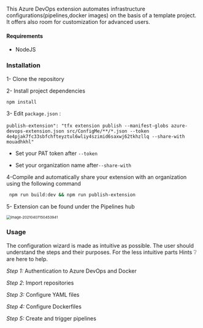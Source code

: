 This Azure DevOps extension automates infrastructure configurations(pipelines,docker images) on the basis of a template project. It offers also room for customization for advanced users.

#### Requirements

* NodeJS

### Installation

1- Clone the repository

2- Install project dependencies

```bash
npm install
```

3- Edit `package.json` :

​	`publish-extension": "tfx extension publish --manifest-globs azure-devops-extension.json src/ConfigMe/**/*.json --token 4e4pjak7fc33sbfchfteyztul6wliy4szimid6saxwj62tkhzllq --share-with mouadhkhl"`

* Set your PAT token after `--token`

* Set your organization name after`--share-with`

4-Compile and automatically share your extension with an organization using the following command

```bash
 npm run build:dev && npm run publish-extension
```

5- Extension can be found under the Pipelines hub 

<img src="C:\Users\kaiz3\AppData\Roaming\Typora\typora-user-images\image-20210407150453941.png" alt="image-20210407150453941" style="zoom:67%;" />

### Usage

The configuration wizard is made as intuitive as possible. The user should understand the steps and their purposes. For the less intuitive parts Hints :grey_question: are here to help. 

*Step 1:* Authentication to Azure DevOps and Docker

*Step 2*: Import repositories

*Step 3:* Configure YAML files

*Step 4:* Configure Dockerfiles

*Step 5:* Create and trigger pipelines


